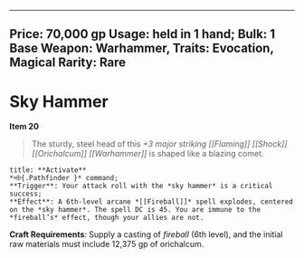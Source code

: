 
---
Price: 70,000 gp
Usage: held in 1 hand;
Bulk: 1
Base Weapon: Warhammer,
Traits: Evocation, Magical
Rarity: Rare
---

# Sky Hammer

**Item 20**

> The sturdy, steel head of this *+3 major striking [[Flaming]] [[Shock]] [[Orichalcum]] [[Warhammer]]* is shaped like a blazing comet.

```ad-embed-ability
title: **Activate**
*⬲{.Pathfinder }* command; 
**Trigger**: Your attack roll with the *sky hammer* is a critical success;
**Effect**: A 6th-level arcane *[[Fireball]]* spell explodes, centered on the *sky hammer*. The spell DC is 45. You are immune to the *fireball’s* effect, though your allies are not.

```

**Craft Requirements**: Supply a casting of *fireball* (6th level), and the initial raw materials must include 12,375 gp of orichalcum.
